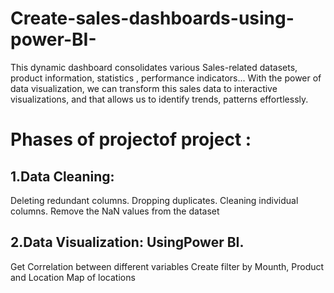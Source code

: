 # Create-sales-dashboards-using-power-BI-
This dynamic dashboard consolidates various Sales-related datasets, product information, statistics , performance indicators... With the power of data visualization, we can transform this sales data to interactive visualizations, and that allows us to identify trends, patterns effortlessly.
# Phases of projectof project : 
## 1.Data Cleaning:
Deleting redundant columns.
Dropping duplicates.
Cleaning individual columns.
Remove the NaN values from the dataset
## 2.Data Visualization: UsingPower BI.
Get Correlation between different variables
Create filter by Mounth, Product and Location 
Map of locations
